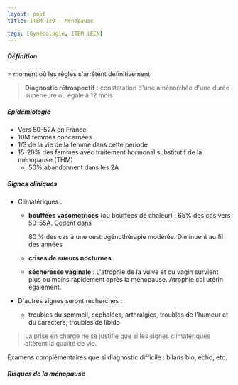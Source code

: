 ```yaml
---
layout: post
title: ITEM 120 - Ménopause

tags: [Gynécologie, ITEM iECN]
---
```




##### Définition 

= moment où les règles s'arrêtent définitivement

> **Diagnostic rétrospectif** : constatation d'une aménorrhée d'une durée supérieure ou égale à 12 mois

##### Epidémiologie 

- Vers 50-52A en France
- 10M femmes concernées
- 1/3 de la vie de la femme dans cette période
- 15-20% des femmes avec traitement hormonal substitutif de la ménopause (THM)
  - 50% abandonnent dans les 2A



##### Signes cliniques 

- Climatériques :

  - **bouffées vasomotrices** (ou bouffées de chaleur) : 65% des cas vers 50-55A. Cèdent dans

    80 % des cas à une oestrogénothérapie modérée. Diminuent au fil des années

  - **crises de sueurs nocturnes** 

  - **sécheresse vaginale** : L'atrophie de la vulve et du vagin survient plus ou moins rapidement après la ménopause. Atrophie col utérin également.

- D'autres signes seront recherchés : 

  - troubles du sommeil, céphalées, arthralgies, troubles de l'humeur et du caractère, troubles de libido



> La prise en charge ne se justifie que si les signes climatériques altèrent la qualité de vie.

Examens complémentaires que si diagnostic difficile : bilans bio, echo, etc.



##### Risques de la ménopause